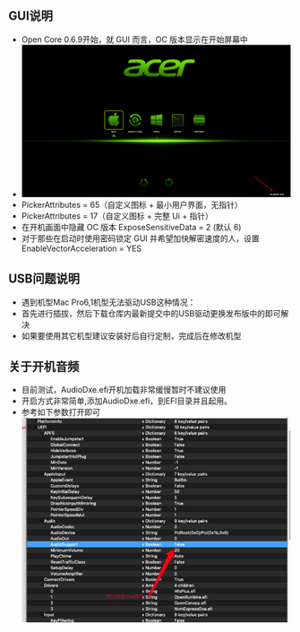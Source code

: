 ## GUI说明
- Open Core 0.6.9开始，就 GUI 而言，OC 版本显示在开始屏幕中
- ![image](/OpenCore/docs/gui0.png)
- PickerAttributes = 65（自定义图标 + 最小用户界面，无指针）
- PickerAttributes = 17（自定义图标 + 完整 Ui + 指针）
- 在开机画面中隐藏 OC 版本  ExposeSensitiveData = 2 (默认 6)
- 对于那些在启动时使用密码锁定 GUI 并希望加快解密速度的人，设置  EnableVectorAcceleration = YES
## USB问题说明
- 遇到机型Mac Pro6,1机型无法驱动USB这种情况：
- 首先进行插拔，然后下载仓库内最新提交中的USB驱动更换发布版中的即可解决
- 如果要使用其它机型建议安装好后自行定制，完成后在修改机型
## 关于开机音频

- 目前测试，AudioDxe.efi开机加载非常缓慢暂时不建议使用
- 开启方式非常简单,添加AudioDxe.efi，到EFI目录并且起用。
- 参考如下参数打开即可
![](./OpenCore/docs/Audio.png)